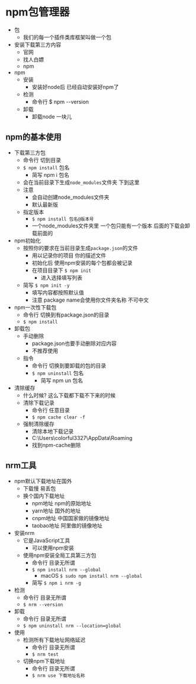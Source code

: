 # npm包管理器
* 包
  * 我们的每一个插件类库框架叫做一个包
* 安装下载第三方内容
  * 官网
  * 找人白嫖
  * npm
* npm
  * 安装
    * 安装好node后 已经自动安装好npm了 
  * 检测
    * 命令行 $ npm --version
  * 卸载
    * 卸载node 一块儿
## npm的基本使用
* 下载第三方包
  * 命令行 切到目录
  * `$ npm install` 包名
    * 简写 npm i 包名
  * 会在当前目录下生成`node_modules`文件夹 下到这里
  * 注意
    * 会自动创建node_modules文件夹
    * 默认最新版
  * 指定版本
    * `$ npm install 包名@版本号`
    * 一个node_modules文件夹里 一个包只能有一个版本 后面的下载会卸载前面的
* npm初始化
  * 按照你的要求在当前目录生成`package.json`的文件
    * 用以记录你的项目 你的描述文件
    * 初始化后 使用npm安装的每个包都会被记录
    * 在项目目录下 `$ npm init`
      * 进入选择填写列表
  * 简写 `$ npm init -y`
    * 填写内容都按照默认值
    * 注意 package name会使用你文件夹名称 不可中文
* npm一次性下载包
  * 命令行 切换到有package.json的目录
  * `$ npm install`
* 卸载包
  * 手动删除
    * package.json也要手动删除对应内容
    * 不推荐使用
  * 指令
    * 命令行 切换到要卸载的包的目录
    * `$ npm uninstall` 包名
      * 简写 npm un 包名
* 清除缓存
  * 什么时候? 这么下载都下载不下来的时候
  * 清除下载记录
    * 命令行 任意目录
    * `$ npm cache clear -f`
  * 强制清除缓存
    * 清除本地下载记录
    * C:\Users\colorful3327\AppData\Roaming
    * 找到npm-cache删除
## nrm工具
* npm默认下载地址在国外
  * 下载慢 易丢包
  * 换个国内下载地址
    * npm地址 npm的原始地址
    * yarn地址 国外的地址
    * cnpm地址 中国国家做的镜像地址
    * taobao地址 阿里做的镜像地址
* 安装nrm
  * 它是JavaScript工具
    * 可以使用npm安装
  * 使用npm安装全局工具第三方包
    * 命令行 目录无所谓
    * `$ npm install nrm --global`
      * macOS `$ sudo npm install nrm --global`
    * 简写 `$ npm i nrm -g`
* 检测
  * 命令行 目录无所谓
  * `$ nrm --version`
* 卸载
  * 命令行 目录无所谓
  * `$ npm uninstall nrm --location=global`
* 使用
  * 检测所有下载地址网络延迟
    * 命令行 目录无所谓
    * `$ nrm test`
  * 切换npm下载地址
    * 命令行 目录无所谓
    * `$ nrm use 下载地址名称`
